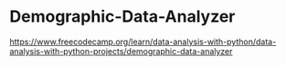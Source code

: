 # Demographic-Data-Analyzer

https://www.freecodecamp.org/learn/data-analysis-with-python/data-analysis-with-python-projects/demographic-data-analyzer
